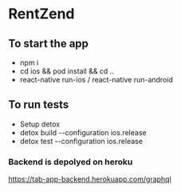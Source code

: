 # RentZend

## To start the app
  - npm i
  - cd ios && pod install && cd ..
  - react-native run-ios / react-native run-android

## To run tests
  - Setup detox
  - detox build --configuration ios.release
  - detox test --configuration ios.release

### Backend is depolyed on heroku

https://tab-app-backend.herokuapp.com/graphql

